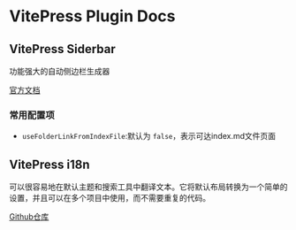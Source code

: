 # VitePress Plugin Docs

## VitePress Siderbar

功能强大的自动侧边栏生成器

[官方文档](https://vitepress-sidebar.cdget.com/zhHans/)

### 常用配置项

- `useFolderLinkFromIndexFile`:默认为 `false`，表示可达index.md文件页面

## VitePress i18n

可以很容易地在默认主题和搜索工具中翻译文本。它将默认布局转换为一个简单的设置，并且可以在多个项目中使用，而不需要重复的代码。

[Github仓库](https://github.com/jooy2/vitepress-i18n)